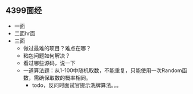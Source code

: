 ## 4399面经

* 一面
* 二面hr面
* 三面
  * 做过最难的项目？难点在哪？
  * 粘包问题如何解决？
  * 看过哪些源码，说一下
  * 一道算法题：从1-100中随机取数，不能重复，只能使用一次Random函数，需确保取数的概率相同。
    * todo，反问时面试官提示洗牌算法。。。